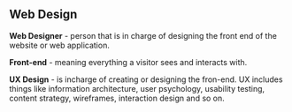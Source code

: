 ## Web Design

**Web Designer** - person that is in charge of designing the front end of the website or web application.

**Front-end** - meaning everything a visitor sees and interacts with.

**UX Design** - is incharge of creating or designing the fron-end. UX includes things like information architecture, user psychology, usability testing, content strategy, wireframes, interaction design and so on.

